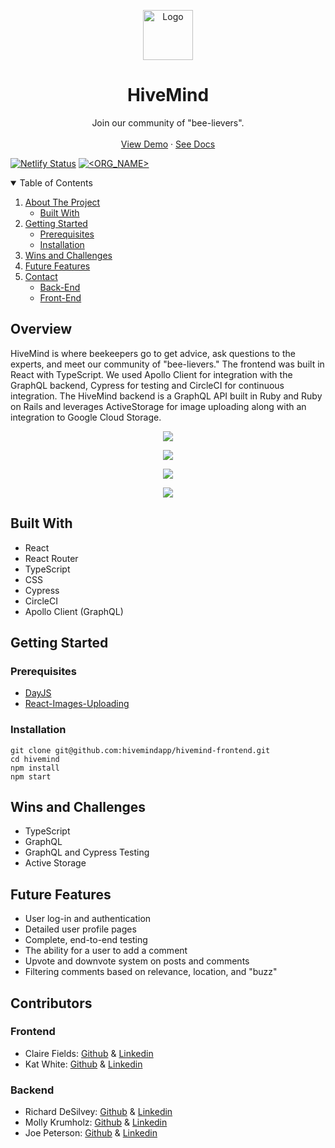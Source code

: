 <p align="center">
  <a href="https://github.com/othneildrew/Best-README-Template">
    <img src="https://user-images.githubusercontent.com/49215782/132588026-25091f22-7326-4a75-babf-0c8f8ceb5a74.png" alt="Logo" width="80" height="80">
  </a>

  <h1 align="center">HiveMind</h1>

  <p align="center">
    Join our community of "bee-lievers".  
    <br />
    <br />
    <a href="https://hivemindapp.netlify.app/">View Demo</a>
    ·
    <a href="https://github.com/hivemindapp/hivemind-backend/wiki/Hivemind-Backend-Overview">See Docs</a>
  </p>
</p>

[![Netlify Status](https://api.netlify.com/api/v1/badges/ff4ff19c-1c5a-4fb1-acda-907a7b482d41/deploy-status)](https://app.netlify.com/sites/hivemindapp/deploys)
[![<ORG_NAME>](https://circleci.com/gh/hivemindapp/hivemind-frontend.svg?style=shield)](<LINK>)




<!-- TABLE OF CONTENTS -->
<details open="open">
  <summary>Table of Contents</summary>
  <ol>
    <li>
      <a href="#overview">About The Project</a>
      <ul>
        <li><a href="#built-with">Built With</a></li>
      </ul>
    </li>
    <li>
      <a href="#getting-started">Getting Started</a>
      <ul>
        <li><a href="#prerequisites">Prerequisites</a></li>
        <li><a href="#installation">Installation</a></li>
      </ul>
    </li>
    <li><a href="#wins-and-challenges">Wins and Challenges</a></li>
    <li><a href="#future-features">Future Features</a></li>
    <li><a href="#contributors">Contact</a>
      <ul>
        <li><a href="#backend">Back-End</a></li>
      </ul>
      <ul>
        <li><a href="#frontend">Front-End</a></li>
      </ul>
  </ol>
</details>

## Overview

HiveMind is where beekeepers go to get advice, ask questions to the experts, and meet our community of "bee-lievers." The frontend was built in React with TypeScript. We used Apollo Client for integration with the GraphQL backend, Cypress for testing and CircleCI for continuous integration. The HiveMind backend is a GraphQL API built in Ruby and Ruby on Rails and leverages ActiveStorage for image uploading along with an integration to Google Cloud Storage. 

<!-- GIFS -->
<p align="center"><img src=https://user-images.githubusercontent.com/79113236/132574407-1331a3d4-2f75-4781-a180-2ef0513dd675.gif ></p>
<p align="center"><img src=https://user-images.githubusercontent.com/79113236/132574276-bc96caf8-67ca-4353-952d-2ff82a67ed49.gif ></p>
<p align="center"><img src=https://user-images.githubusercontent.com/79113236/132574323-c40f0b51-f4ab-4a3f-b6ea-4037e40efb15.gif ></p>
<p align="center"><img src=https://user-images.githubusercontent.com/79113236/132574355-6b1325ca-0702-4369-b814-d99d143544dc.gif ></p>

## Built With
- React
- React Router
- TypeScript
- CSS
- Cypress
- CircleCI
- Apollo Client (GraphQL)

## Getting Started

### Prerequisites
- [DayJS](https://www.npmjs.com/package/dayjs) 
- [React-Images-Uploading](https://www.npmjs.com/package/react-images-uploading)

### Installation 
`git clone git@github.com:hivemindapp/hivemind-frontend.git`  
`cd hivemind`  
`npm install`  
`npm start`  

## Wins and Challenges
- TypeScript
- GraphQL
- GraphQL and Cypress Testing
- Active Storage

## Future Features

 - User log-in and authentication
 - Detailed user profile pages
 - Complete, end-to-end testing
 - The ability for a user to add a comment
 - Upvote and downvote system on posts and comments
 - Filtering comments based on relevance, location, and "buzz"

## Contributors

### Frontend

* Claire Fields: [Github](https://github.com/clairefields15) & [Linkedin](https://www.linkedin.com/in/clairefields15/)
* Kat White: [Github](https://github.com/k-atwhite) & [Linkedin](https://www.linkedin.com/in/ka-white/)


### Backend

* Richard DeSilvey: [Github](https://github.com/redferret) & [Linkedin](https://www.linkedin.com/in/richard-desilvey-33161696/)
* Molly Krumholz: [Github](https://github.com/mkrumholz) & [Linkedin](https://www.linkedin.com/in/mkrumholz/)
* Joe Peterson: [Github](https://github.com/JoePeterson51) & [Linkedin](https://www.linkedin.com/in/joe-peterson-14718220b/)




